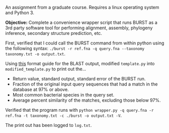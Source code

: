 An assignment from a graduate course. Requires a linux operating system and Python 3.

**Objective:** Complete a convenience wrapper script that runs BURST as a 3rd party software tool for performing alignment, assembly, phylogeny inference, secondary structure prediction, etc. 

First, verified that I could call the BURST command from within python using the following syntax: `./burst -r ref.fna -q query.fna --taxonomy taxonomy.txt -o output.txt`. 

Using [this](https://github.com/seqan/lambda/wiki/BLAST-Output-Formats) format guide for the BLAST output, modified `template.py` into `modified_template.py` to print out the...
- Return value, standard output, standard error of the BURST run. 
- Fraction of the original input query sequences that had a match in the database at 97% or above. 
- Most common bacterial species in the query set. 
- Average percent similarity of the matches, excluding those below 97%. 

Verified that the program runs with `python wrapper.py -q query.fna -r ref.fna -t taxonomy.txt -c ./burst -o output.txt -V`. 

The print out has been logged to `log.txt`.